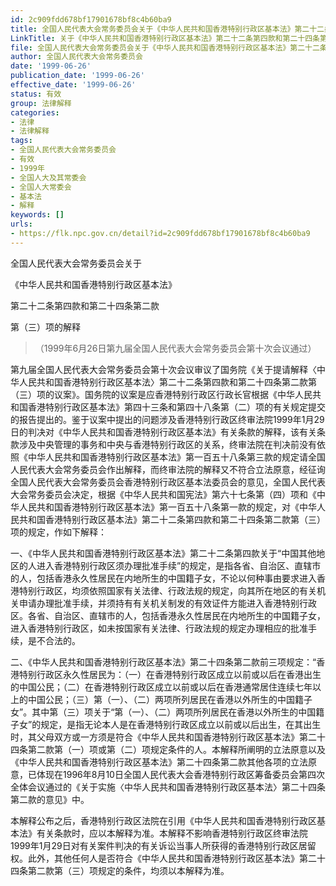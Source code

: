 ```yaml
---
id: 2c909fdd678bf17901678bf8c4b60ba9
title: 全国人民代表大会常务委员会关于《中华人民共和国香港特别行政区基本法》第二十二条第四款和第二十四条第二款第（三）项的解释
LinkTitle: 关于《中华人民共和国香港特别行政区基本法》第二十二条第四款和第二十四条第二款第（三）项的解释（1999）
file: 全国人民代表大会常务委员会关于《中华人民共和国香港特别行政区基本法》第二十二条第四款和第二十四条第二款第（三）项的解释_19990626_2c909fdd678bf17901678bf8c4b60ba9.doc
author: 全国人民代表大会常务委员会
date: '1999-06-26'
publication_date: '1999-06-26'
effective_date: '1999-06-26'
status: 有效
group: 法律解释
categories:
- 法律
- 法律解释
tags:
- 全国人民代表大会常务委员会
- 有效
- 1999年
- 全国人大及其常委会
- 全国人大常委会
- 基本法
- 解释
keywords: []
urls:
- https://flk.npc.gov.cn/detail?id=2c909fdd678bf17901678bf8c4b60ba9
---
```


全国人民代表大会常务委员会关于

《中华人民共和国香港特别行政区基本法》

第二十二条第四款和第二十四条第二款

第（三）项的解释

> （1999年6月26日第九届全国人民代表大会常务委员会第十次会议通过）

第九届全国人民代表大会常务委员会第十次会议审议了国务院《关于提请解释〈中华人民共和国香港特别行政区基本法〉第二十二条第四款和第二十四条第二款第（三）项的议案》。国务院的议案是应香港特别行政区行政长官根据《中华人民共和国香港特别行政区基本法》第四十三条和第四十八条第（二）项的有关规定提交的报告提出的。鉴于议案中提出的问题涉及香港特别行政区终审法院1999年1月29日的判决对《中华人民共和国香港特别行政区基本法》有关条款的解释，该有关条款涉及中央管理的事务和中央与香港特别行政区的关系，终审法院在判决前没有依照《中华人民共和国香港特别行政区基本法》第一百五十八条第三款的规定请全国人民代表大会常务委员会作出解释，而终审法院的解释又不符合立法原意，经征询全国人民代表大会常务委员会香港特别行政区基本法委员会的意见，全国人民代表大会常务委员会决定，根据《中华人民共和国宪法》第六十七条第（四）项和《中华人民共和国香港特别行政区基本法》第一百五十八条第一款的规定，对《中华人民共和国香港特别行政区基本法》第二十二条第四款和第二十四条第二款第（三）项的规定，作如下解释：

一、《中华人民共和国香港特别行政区基本法》第二十二条第四款关于“中国其他地区的人进入香港特别行政区须办理批准手续”的规定，是指各省、自治区、直辖市的人，包括香港永久性居民在内地所生的中国籍子女，不论以何种事由要求进入香港特别行政区，均须依照国家有关法律、行政法规的规定，向其所在地区的有关机关申请办理批准手续，并须持有有关机关制发的有效证件方能进入香港特别行政区。各省、自治区、直辖市的人，包括香港永久性居民在内地所生的中国籍子女，进入香港特别行政区，如未按国家有关法律、行政法规的规定办理相应的批准手续，是不合法的。

二、《中华人民共和国香港特别行政区基本法》第二十四条第二款前三项规定：“香港特别行政区永久性居民为：（一）在香港特别行政区成立以前或以后在香港出生的中国公民；（二）在香港特别行政区成立以前或以后在香港通常居住连续七年以上的中国公民；（三）第（一）、（二）两项所列居民在香港以外所生的中国籍子女”。其中第（三）项关于“第（一）、（二）两项所列居民在香港以外所生的中国籍子女”的规定，是指无论本人是在香港特别行政区成立以前或以后出生，在其出生时，其父母双方或一方须是符合《中华人民共和国香港特别行政区基本法》第二十四条第二款第（一）项或第（二）项规定条件的人。本解释所阐明的立法原意以及《中华人民共和国香港特别行政区基本法》第二十四条第二款其他各项的立法原意，已体现在1996年8月10日全国人民代表大会香港特别行政区筹备委员会第四次全体会议通过的《关于实施〈中华人民共和国香港特别行政区基本法〉第二十四条第二款的意见》中。

本解释公布之后，香港特别行政区法院在引用《中华人民共和国香港特别行政区基本法》有关条款时，应以本解释为准。本解释不影响香港特别行政区终审法院1999年1月29日对有关案件判决的有关诉讼当事人所获得的香港特别行政区居留权。此外，其他任何人是否符合《中华人民共和国香港特别行政区基本法》第二十四条第二款第（三）项规定的条件，均须以本解释为准。
